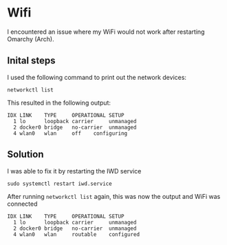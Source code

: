 # Wifi 

I encountered an issue where my WiFi would not work after restarting Omarchy (Arch). 

## Inital steps

I used the following command to print out the network devices:

```shell
networkctl list
```

This resulted in the following output:

```shell
IDX LINK    TYPE     OPERATIONAL SETUP
  1 lo      loopback carrier     unmanaged
  2 docker0 bridge   no-carrier  unmanaged
  4 wlan0   wlan     off    configuring
```

## Solution

I was able to fix it by restarting the IWD service 

```shell
sudo systemctl restart iwd.service
```

After running `networkctl list` again, this was now the output and WiFi was connected

```shell
IDX LINK    TYPE     OPERATIONAL SETUP
  1 lo      loopback carrier     unmanaged
  2 docker0 bridge   no-carrier  unmanaged
  4 wlan0   wlan     routable    configured
```
